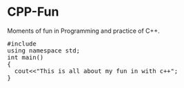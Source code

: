 # CPP-Fun
Moments of fun in Programming and practice of C++.
<pre>
#include<iostream.h>
using namespace std;
int main()
{
  cout<<"This is all about my fun in with c++";
}
</pre>
